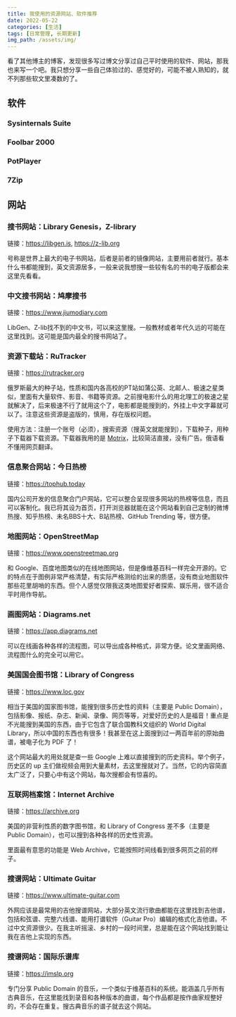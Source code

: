 ```yaml
---
title: 我使用的资源网站、软件推荐
date: 2022-05-22
categories: [生活]
tags: [日常管理, 长期更新]
img_path: /assets/img/
---
```


看了其他博主的博客，发现很多写过博文分享过自己平时使用的软件、网站，那我也来写一个吧。我只想分享一些自己体验过的、感觉好的，可能不被人熟知的，就不列那些软文里凑数的了。


## 软件

### Sysinternals Suite

### Foolbar 2000

### PotPlayer

### 7Zip



## 网站

### 搜书网站：Library Genesis，Z-library


链接：<https://libgen.is>, <https://z-lib.org>

号称是世界上最大的电子书网站，后者是前者的镜像网站，主要用前者就行。基本什么书都能搜到，英文资源居多，一般来说我想搜一些较有名的书的电子版都会来这里先看看。


### 中文搜书网站：鸠摩搜书

链接：<https://www.jiumodiary.com>

LibGen、Z-lib找不到的中文书，可以来这里搜。一般教材或者年代久远的可能在这里找到。这可能是国内最全的搜书网站了。


### 资源下载站：RuTracker

链接：<https://rutracker.org>

俄罗斯最大的种子站，性质和国内各高校的PT站如蒲公英、北邮人、极速之星类似，里面有大量软件、影音、书籍等资源。之前搜电影什么的用北理工的极速之星就解决了，后来极速不行了就用这个了，电影都是能搜到的，外挂上中文字幕就可以了。注意这些资源是盗版的，慎用，存在版权问题。

使用方法：注册一个账号（必须），搜索资源（搜英文就能搜到），下载种子，用种子下载器下载资源。下载器我用的是 [Motrix](https://motrix.app)，比较简洁直接，没有广告。俄语看不懂用网页翻译。


### 信息聚合网站：今日热榜

链接：<https://tophub.today>

国内公司开发的信息聚合门户网站，它可以整合呈现很多网站的热榜等信息，而且可以客制化。我已将其设为首页，打开浏览器就能在这个网站看到自己定制的微博热搜、知乎热榜、未名BBS十大、B站热榜、GitHub Trending 等，很方便。


### 地图网站：OpenStreetMap

链接：<https://www.openstreetmap.org>

和 Google、百度地图类似的在线地图网站，但是像维基百科一样完全开源的。它的特点在于图例非常严格清楚，有实际严格测绘的出来的质感，没有商业地图软件那些花里胡哨的东西。但个人感觉仅限我这类地图爱好者探索、娱乐用，很不适合平时用作导航。

### 画图网站：Diagrams.net

链接：<https://app.diagrams.net>

可以在线画各种各样的流程图，可以导出成各种格式，非常方便。论文里画网络、流程图什么的完全可以用它。



### 美国国会图书馆：Library of Congress

链接：<https://www.loc.gov>

相当于美国的国家图书馆，能搜到很多历史性的资料（主要是 Public Domain），包括影像、报纸、杂志、新闻、录像、网页等等，对爱好历史的人是福音！重点是不光能搜到美国的东西，由于它包含了联合国教科文组织的 World Digital Library，所以中国的东西也有很多！我甚至在这上面搜到过一两百年前的原始曲谱，被电子化为 PDF 了！

这个网站最大的用处就是查一些 Google 上难以直接搜到的历史资料。举个例子，历史区的 up 主们做视频会用到大量素材，去这里搜就对了。当然，它的内容简直太广泛了，只要心中有这个网站，每次搜都会有惊喜的。

### 互联网档案馆：Internet Archive

链接：<https://archive.org>

美国的非营利性质的数字图书馆，和 Library of Congress 差不多（主要是 Public Domain），也可以搜到各种各样的历史性资源。

里面最有意思的功能是 Web Archive，它能按照时间线看到很多网页之前的样子。

### 搜谱网站：Ultimate Guitar

链接：<https://www.ultimate-guitar.com>

外网应该是最常用的吉他搜谱网站，大部分英文流行歌曲都能在这里找到吉他谱，包括和弦谱、完整六线谱、能用打谱软件（Guitar Pro）编辑的格式化吉他谱。不过中文资源很少。在我主听摇滚、乡村的一段时间里，总是能在这个网站找到能让我在吉他上实现的东西。


### 搜谱网站：国际乐谱库

链接：<https://imslp.org>

专门分享 Public Domain 的音乐，一个类似于维基百科的系统。能涵盖几乎所有古典音乐，在这里能找到录音和各种版本的曲谱，每个作品都是按作曲家规整好的，不会存在重复。搜古典音乐的谱子就去这个网站。